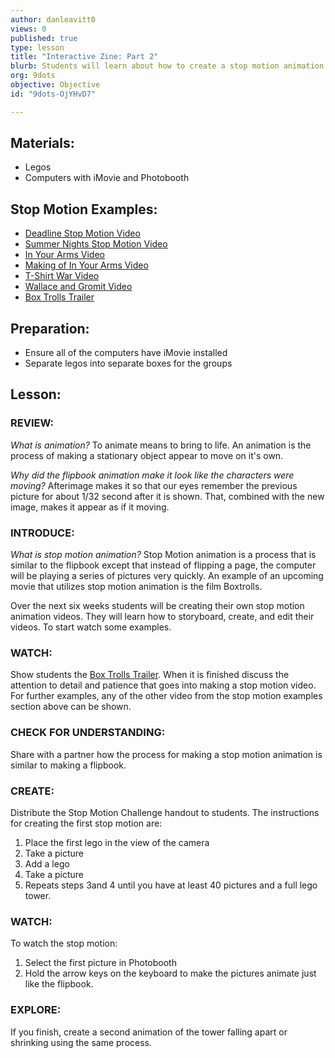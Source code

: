 ```yaml
---
author: danleavitt0
views: 0
published: true
type: lesson
title: "Interactive Zine: Part 2"
blurb: Students will learn about how to create a stop motion animation with legos and their computers.
org: 9dots
objective: Objective
id: "9dots-OjYHvD7"

---
```


## Materials:

- Legos
- Computers with iMovie and Photobooth

## Stop Motion Examples:
- [Deadline Stop Motion Video](http://www.youtube.com/watch?v=BpWM0FNPZSs)
- [Summer Nights Stop Motion Video](http://www.youtube.com/watch?v=_whyjdt5Qso)
- [In Your Arms Video](http://www.youtube.com/watch?v=IOu0DuxFAT0)
- [Making of In Your Arms Video](http://www.youtube.com/watch?v=cIH4MJAC2Tg&feature=youtu.be)
- [T-Shirt War Video](http://www.youtube.com/watch?v=DKWdSCt4jGE)
- [Wallace and Gromit Video](http://www.youtube.com/watch?v=CJDhmlMQT60)
- [Box Trolls Trailer](http://www.youtube.com/watch?v=Vfm4uPESCoI)

## Preparation:
- Ensure all of the computers have iMovie installed
- Separate legos into separate boxes for the groups

## Lesson:

### REVIEW:
_What is animation?_
To animate means to bring to life. An animation is the process of making a stationary object appear to move on it's own.

_Why did the flipbook animation make it look like the characters were moving?_
Afterimage makes it so that our eyes remember the previous picture for about 1/32 second after it is shown. That, combined with the new image, makes it appear as if it moving.


### INTRODUCE:
_What is stop motion animation?_
Stop Motion animation is a process that is similar to the flipbook except that instead of flipping a page, the computer will be playing a series of pictures very quickly. An example of an upcoming movie that utilizes stop motion animation is the film Boxtrolls.

Over the next six weeks students will be creating their own stop motion animation videos. They will learn how to storyboard, create, and edit their videos. To start watch some examples.

### WATCH:
Show students the [Box Trolls Trailer](http://www.youtube.com/watch?v=Vfm4uPESCoI). When it is finished discuss the attention to detail and patience that goes into making a stop motion video. For further examples, any of the other video from the stop motion examples section above can be shown.

### CHECK FOR UNDERSTANDING:
Share with a partner how the process for making a stop motion animation is similar to making a flipbook. 

### CREATE:
Distribute the Stop Motion Challenge handout to students. The instructions for creating the first stop motion are:

1. Place the first lego in the view of the camera
2. Take a picture
3. Add a lego
4. Take a picture
5. Repeats steps 3and 4 until you have at least 40 pictures and a full lego tower.

### WATCH:

To watch the stop motion:

1. Select the first picture in Photobooth
2. Hold the arrow keys on the keyboard to make the pictures animate just like the flipbook.

### EXPLORE:
If you finish, create a second animation of the tower falling apart or shrinking using the same process.
